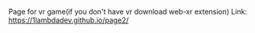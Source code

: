Page for vr game(if you don't have vr download web-xr extension)
Link:
https://1lambdadev.github.io/page2/

